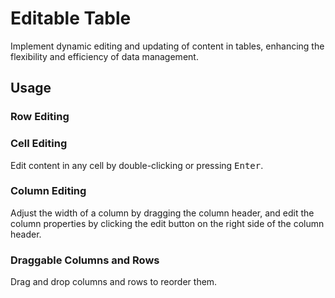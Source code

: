 # Editable Table

Implement dynamic editing and updating of content in tables, enhancing the flexibility and efficiency of data management.

## Usage

<!--{include:<import-guide>}-->

### Row Editing

<!--{include:`edit-row.md`}-->

### Cell Editing

Edit content in any cell by double-clicking or pressing <kbd>Enter</kbd>.

<!--{include:`edit-cell.md`}-->

### Column Editing

Adjust the width of a column by dragging the column header, and edit the column properties by clicking the edit button on the right side of the column header.

<!--{include:`edit-column.md`}-->

### Draggable Columns and Rows

Drag and drop columns and rows to reorder them.

<!--{include:`draggable.md`}-->
